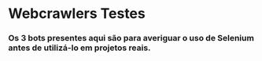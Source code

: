 # Webcrawlers Testes
### Os 3 bots presentes aqui são para averiguar o uso de Selenium antes de utilizá-lo em projetos reais.
